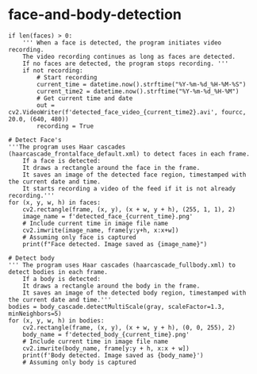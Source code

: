 # face-and-body-detection
    if len(faces) > 0:
        ''' When a face is detected, the program initiates video recording.
        The video recording continues as long as faces are detected.
        If no faces are detected, the program stops recording. '''
        if not recording:
            # Start recording
            current_time = datetime.now().strftime("%Y-%m-%d_%H-%M-%S")
            current_time2 = datetime.now().strftime("%Y-%m-%d_%H-%M")
            # Get current time and date
            out = cv2.VideoWriter(f'detected_face_video_{current_time2}.avi', fourcc, 20.0, (640, 480))
            recording = True

    # Detect Face's
    '''The program uses Haar cascades (haarcascade_frontalface_default.xml) to detect faces in each frame.
        If a face is detected:
        It draws a rectangle around the face in the frame.
        It saves an image of the detected face region, timestamped with the current date and time.
        It starts recording a video of the feed if it is not already recording.'''
    for (x, y, w, h) in faces:
        cv2.rectangle(frame, (x, y), (x + w, y + h), (255, 1, 1), 2)
        image_name = f'detected_face_{current_time}.png'
        # Include current time in image file name
        cv2.imwrite(image_name, frame[y:y+h, x:x+w])
        # Assuming only face is captured
        print(f"Face detected. Image saved as {image_name}")

    # Detect body
    ''' The program uses Haar cascades (haarcascade_fullbody.xml) to detect bodies in each frame.
        If a body is detected:
        It draws a rectangle around the body in the frame.
        It saves an image of the detected body region, timestamped with the current date and time.'''
    bodies = body_cascade.detectMultiScale(gray, scaleFactor=1.3, minNeighbors=5)
    for (x, y, w, h) in bodies:
        cv2.rectangle(frame, (x, y), (x + w, y + h), (0, 0, 255), 2)
        body_name = f'detected_body_{current_time}.png'
        # Include current time in image file name
        cv2.imwrite(body_name, frame[y:y + h, x:x + w])
        print(f'Body detected. Image saved as {body_name}')
        # Assuming only body is captured
